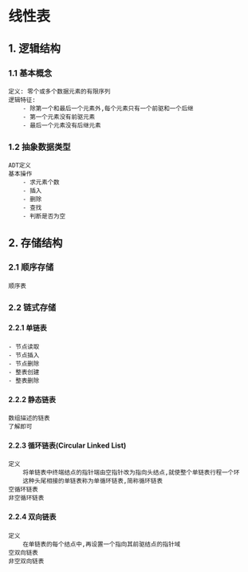 # 线性表

## 1. 逻辑结构
### 1.1 基本概念
    定义: 零个或多个数据元素的有限序列
    逻辑特征:
        - 除第一个和最后一个元素外,每个元素只有一个前驱和一个后继
        - 第一个元素没有前驱元素
        - 最后一个元素没有后继元素
### 1.2 抽象数据类型
    ADT定义
    基本操作
        - 求元素个数
        - 插入
        - 删除
        - 查找
        - 判断是否为空

## 2. 存储结构
### 2.1 顺序存储
    顺序表
### 2.2 链式存储
#### 2.2.1 单链表
    - 节点读取
    - 节点插入
    - 节点删除
    - 整表创建
    - 整表删除
#### 2.2.2 静态链表
    数组描述的链表
    了解即可
#### 2.2.3 循环链表(Circular Linked List)
    定义
        将单链表中终端结点的指针端由空指针改为指向头结点,就使整个单链表行程一个环
        这种头尾相接的单链表称为单循环链表,简称循环链表
    空循环链表
    非空循环链表
#### 2.2.4 双向链表
    定义
        在单链表的每个结点中,再设置一个指向其前驱结点的指针域
    空双向链表
    非空双向链表

